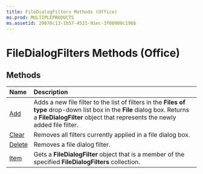 ```yaml
---
title: FileDialogFilters Methods (Office)
ms.prod: MULTIPLEPRODUCTS
ms.assetid: 29870c13-1b57-4521-91ec-3f00900c196b
---
```



# FileDialogFilters Methods (Office)

## Methods



|**Name**|**Description**|
|:-----|:-----|
|[Add](filedialogfilters-add-method-office.md)|Adds a new file filter to the list of filters in the  **Files of type** drop-down list box in the **File** dialog box. Returns a **FileDialogFilter** object that represents the newly added file filter.|
|[Clear](filedialogfilters-clear-method-office.md)|Removes all filters currently applied in a file dialog box.|
|[Delete](filedialogfilters-delete-method-office.md)|Removes a file dialog filter.|
|[Item](filedialogfilters-item-method-office.md)|Gets a  **FileDialogFilter** object that is a member of the specified **FileDialogFilters** collection.|

